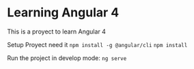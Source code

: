 # Learning Angular 4

This is a proyect to learn Angular 4 

Setup Proyect need it
	``npm install -g @angular/cli``
	``npm install``

Run the project in develop mode:
  	``ng serve``
